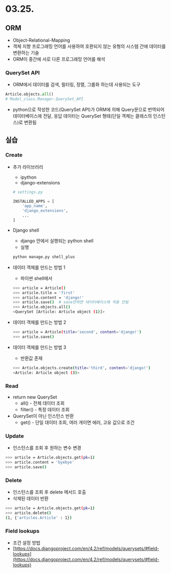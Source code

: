 # 03.25.

## ORM

- Object-Relational-Mapping
- 객체 지향 프로그래밍 언어를 사용하여 호환되지 않는 유형의 시스템 간에 데이터를 변환하는 기술
- ORM이 중간에 서로 다른 프로그래밍 언어를 해석

### QuerySet API

- ORM에서 데이터를 검색, 필터링, 정렬, 그룹화 하는데 사용되는 도구

```python
Article.objects.all()
# Model_class.Manager.QuerySet_API
```

- python으로 작성한 코드(QuerySet API)가 ORM에 의해 Query문으로 번역되어 데이터베이스에 전달, 응답 데이터는 QuerySet 형태(단일 객체는 클래스의 인스턴스)로 변환됨

## 실습

### Create

- 추가 라이브러리
    - ipython
    - django-extensions
    
    ```python
    # settings.py
    
    INSTALLED_APPS = [
        'app_name',
        'django_extensions',
        ...
    ]
    ```
    
- Django shell
    - django 안에서 실행되는 python shell
    - 실행
    
    ```bash
    python manage.py shell_plus
    ```
    
- 데이터 객체를 만드는 방법 1
    - 파이썬 shell에서
    
    ```bash
    >>> article = Article()
    >>> article.title = 'first'
    >>> article.content = 'django!'
    >>> article.save()  # save안하면 데이터베이스에 적용 안됨
    >>> Article.objects.all()
    <QuerySet [Article: Article object (1)]>
    ```
    
- 데이터 객체를 만드는 방법 2
    
    ```bash
    >>> article = Article(title='second', content='django!')
    >>> article.save()
    ```
    
- 데이터 객체를 만드는 방법 3
    - 반환값 존재
    
    ```bash
    >>> Article.objects.create(title='third', content='django!')
    <Article: Article object (3)>
    ```
    

### Read

- return new QuerySet
    - all() - 전체 데이터 조회
    - filter() - 특정 데이터 조회
- QuerySet이 아닌 인스턴스 반환
    - get() - 단일 데이터 조회, 여러 개이면 에러, 고유 값으로 조건

### Update

- 인스턴스를 조회 후 원하는 변수 변경

```bash
>>> article = Article.objects.get(pk=1)
>>> article.content = 'byebye'
>>> article.save()
```

### Delete

- 인스턴스를 조회 후 delete 메서드 호출
- 삭제된 데이터 반환

```bash
>>> article = Article.objects.get(pk=1)
>>> article.delete()
(1, {'articles.Article' : 1})
```

### Field lookups

- 조건 설정 방법
- [https://docs.djangoproject.com/en/4.2/ref/models/querysets/#field-lookups](https://docs.djangoproject.com/en/4.2/ref/models/querysets/#field-lookups)
